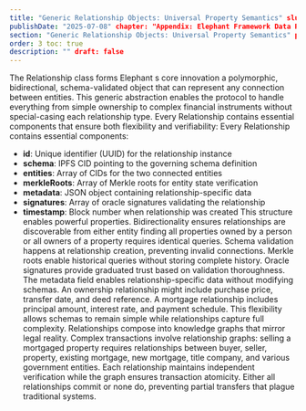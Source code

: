 ```yaml
---
title: "Generic Relationship Objects: Universal Property Semantics" slug: "generic-relationship-objects-universal-property-semantics"
publishDate: "2025-07-08" chapter: "Appendix: Elephant Framework Data Relationship Layer"
section: "Generic Relationship Objects: Universal Property Semantics" parentSlug: "appendix-elephant-framework-data-relationship-layer"
order: 3 toc: true
description: "" draft: false
---
```

The Relationship class forms Elephant s core innovation a polymorphic, bidirectional, schema-validated object that can represent any connection between entities. This generic abstraction enables the protocol to handle everything from simple ownership to complex financial instruments without special-casing each relationship type.
Every Relationship contains essential components that ensure both flexibility and verifiability:
Every Relationship contains essential components:
- **id**: Unique identifier (UUID) for the relationship instance
- **schema**: IPFS CID pointing to the governing schema definition
- **entities**: Array of CIDs for the two connected entities
- **merkleRoots**: Array of Merkle roots for entity state verification
- **metadata**: JSON object containing relationship-specific data
- **signatures**: Array of oracle signatures validating the relationship
- **timestamp**: Block number when relationship was created
This structure enables powerful properties. Bidirectionality ensures relationships are discoverable from either entity finding all properties owned by a person or all owners of a property requires identical queries. Schema validation happens at relationship creation, preventing invalid connections. Merkle roots enable historical queries without storing complete history. Oracle signatures provide graduated trust based on validation thoroughness.
The metadata field enables relationship-specific data without modifying schemas. An ownership relationship might include purchase price, transfer date, and deed reference. A mortgage relationship includes principal amount, interest rate, and payment schedule. This flexibility allows schemas to remain simple while relationships capture full complexity.
Relationships compose into knowledge graphs that mirror legal reality. Complex transactions involve relationship graphs: selling a mortgaged property requires relationships between buyer, seller, property, existing mortgage, new mortgage, title company, and various government entities. Each relationship maintains independent verification while the graph ensures transaction atomicity. Either all relationships commit or none do, preventing partial transfers that plague traditional systems.